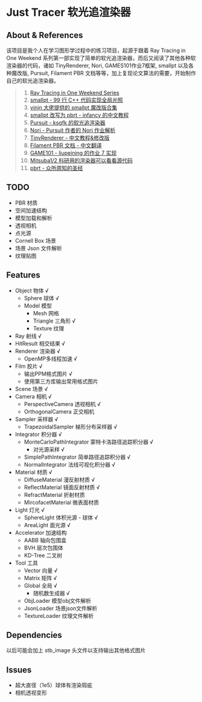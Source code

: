 # Just Tracer 软光追渲染器

## About & References

该项目是我个人在学习图形学过程中的练习项目，起源于跟着 Ray Tracing in One Weekend 系列第一部实现了简单的软光追渲染器，而后又阅读了其他各种软渲染器的代码，诸如 TinyRenderer, Nori, GAMES101作业7框架,
smallpt 以及各种魔改版, Pursuit, Filament PBR 文档等等，加上复现论文算法的需要，开始制作自己的软光追渲染器。

> 1. [Ray Tracing in One Weekend Series](https://raytracing.github.io/)
> 2. [smallpt - 99 行 C++ 代码实现全局光照](http://www.kevinbeason.com/smallpt/)
> 3. [vinjn 大佬提供的 smallpt 魔改版合集](https://github.com/vinjn/learn-raytracing)
> 4. [smallpt 改写为 pbrt - infancy 的中文教程](https://infancy.github.io/smallpt2pbrt.html)
> 5. [Pursuit - ksgfk 的软光追渲染器](https://github.com/ksgfk/Pursuit)
> 6. [Nori - Pursuit 作者的 Nori 作业解析](https://www.zhihu.com/column/c_1407025850030698496)
> 7. [TinyRenderer - 中文教程&修改版](https://zhuanlan.zhihu.com/p/399056546)
> 8. [Filament PBR 文档 - 中文翻译](https://jerkwin.github.io/filamentcn/Filament.md.html)
> 9. [GAME101 - liupeining 的作业 7 实现](https://github.com/liupeining/Games_101_homework/tree/main/a7)
> 10. [Mitsuba1/2 科研用的渲染器可以看看源代码](http://www.mitsuba-renderer.org/) 
> 11. [pbrt - 众所周知的圣经](https://www.pbr-book.org/3ed-2018/contents)


## TODO

- PBR 材质
- 空间加速结构
- 模型加载和解析
- 透视相机
- 点光源
- Cornell Box 场景
- 场景 Json 文件解析
- 纹理贴图

## Features

- Object 物体 √
    - Sphere 球体 √
    - Model 模型
        - Mesh 网格
        - Triangle 三角形 √
        - Texture 纹理
- Ray 射线 √
- HitResult 相交结果 √
- Renderer 渲染器 √
  - OpenMP多线程加速 √
- Film 胶片 √
  - 输出PPM格式图片 √
  - 使用第三方库输出常用格式图片
- Scene 场景 √
- Camera 相机 √
  - PerspectiveCamera 透视相机 √
  - OrthogonalCamera 正交相机
- Sampler 采样器 √
  - TrapezoidalSampler 梯形分布采样器 √
- Integrator 积分器 √
  - MonteCarloPathIntegrator 蒙特卡洛路径追踪积分器 √
    - 对光源采样 √
  - SimplePathIntegrator 简单路径追踪积分器 √
  - NormalIntegrator 法线可视化积分器 √
- Material 材质 √
  - DiffuseMaterial 漫反射材质 √
  - ReflectMaterial 镜面反射材质 √
  - RefractMaterial 折射材质
  - MircofacetMaterial 微表面材质
- Light 灯光 √
  - SphereLight 体积光源 - 球体 √
  - AreaLight 面光源 √
- Accelerator 加速结构
  - AABB 轴向包围盒
  - BVH 层次包围体
  - KD-Tree 二叉树
- Tool 工具 
  - Vector 向量 √
  - Matrix 矩阵 √
  - Global 全局 √
    - 随机数生成器 √
  - ObjLoader 模型obj文件解析 
  - JsonLoader 场景json文件解析
  - TextureLoader 纹理文件解析


## Dependencies

以后可能会加上 stb_image 头文件以支持输出其他格式图片

## Issues

- 超大直径（1e5）球体有渲染瑕疵
- 相机透视变形